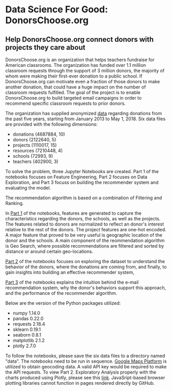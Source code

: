 # Data Science For Good: DonorsChoose.org
## Help DonorsChoose.org connect donors with projects they care about

DonorsChoose.org is an organization that helps teachers fundraise for American classrooms. The organization has funded over 1.1 million classroom requests through the support of 3 million donors, the majority of whom were making their first-ever donation to a public school. If DonorsChoose.org can motivate even a fraction of those donors to make another donation, that could have a huge impact on the number of classroom requests fulfilled.  The goal of the project is to enable DonorsChoose.org to build targeted email campaigns in order to recommend specific classroom requests to prior donors. 

The organization has supplied anonymized [data](https://www.kaggle.com/donorschoose/io) regarding donations from the past five years, starting from January 2013 to May 1, 2018.  Six data files are provided with the following dimensions:
* donations (4687884, 10)
* donors (2122640, 5)
* projects (1110017, 15)
* resources (7210448, 4)
* schools (72993, 9)
* teachers (402900, 3)

To solve the problem, three Jupyter Notebooks are created.   Part 1 of the notebooks focuses on Feature Engineering, Part 2 focuses on Data Exploration, and Part 3 focuss on building the recommender system and evaluating the model.  

The recommendation algorithm is based on a combination of Filtering and Ranking.  

In [Part 1](https://nbviewer.jupyter.org/github/kikimeow/DonorsChoose-Recommender-System/blob/master/DonorsChoose-%20Part%201.%20Preprocessing%20%26%20Feature%20Engineering.ipynb) of the notebooks, features are generated to capture the characteristics regarding the donors, the schools, as well as the projects. The features related to donors are normalized to reflect an donor's interest relative to the rest of the donors. The project features are one-hot encoded. A major feature that proved to be very useful is geographic location of the donor and the schools. A main component of the reommendation algorithm is Geo Search, where possible recommendations are filtered and sorted by distance or around certain geo-locations.

[Part 2](https://nbviewer.jupyter.org/github/kikimeow/DonorsChoose-Recommender-System/blob/master/DonorsChoose-%20Part%202.%20Exploratory%20Analysis.ipynb) of the notebooks focuses on exploring the dataset to understand the behavior of the donors, where the donations are coming from, and finally, to gain insights into building an effective recommender system, 

[Part 3](https://nbviewer.jupyter.org/github/kikimeow/DonorsChoose-Recommender-System/blob/master/DonorsChoose-%20Part%203.%20Ranking%20Algorithm%20Reasoning%20%26%20Methods.ipynb) of the notebooks explains the intuition behind the e-mail recommendation system, why the donor's behaviors support this approach, and the performance of the recommender algorithm.

Below are the version of the Python packages utilized:
* numpy 1.14.0
* pandas 0.22.0
* requests 2.18.4
* sklearn 0.19.1
* seaborn 0.8.1
* matplotlib 2.1.2
* plotly 2.7.0

To follow the notebooks, please save the six data files to a directory named "data". The notebooks need to be run in sequence. [Google Maps Platform](https://cloud.google.com/maps-platform/) is utilized to obtain geocoding data.  A valid API key would be required to make the API requests.  To view Part 2. Exploratory Analysis properly with the charts produced using Plotly, please see this [link](https://nbviewer.jupyter.org/github/kikimeow/DonorsChoose-Recommender-System/blob/master/DonorsChoose-%20Part%202.%20Exploratory%20Analysis.ipynb). JavaSript-based browser plotting libraries cannot function in pages rendered directly by GitHub.  


